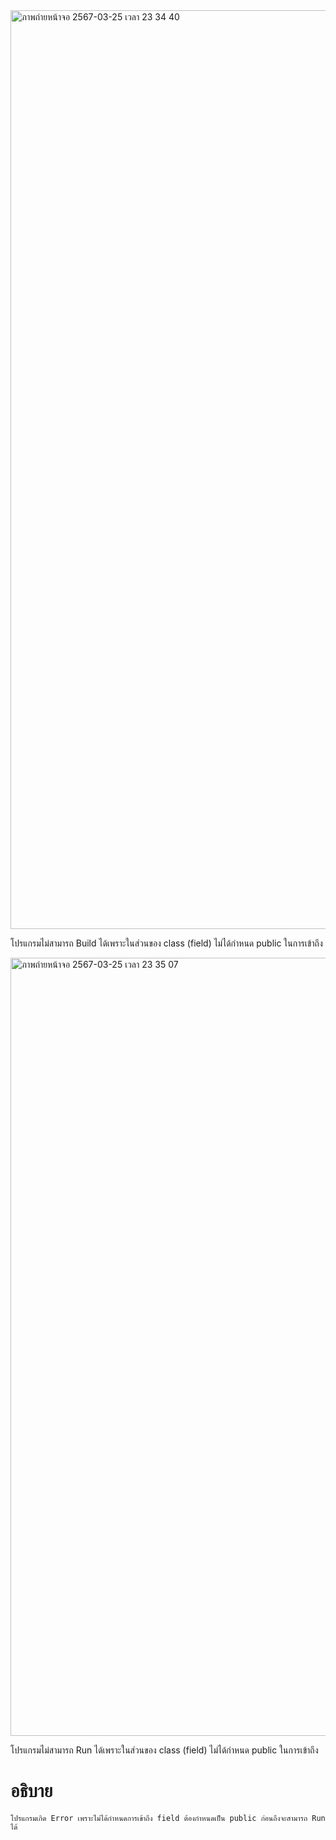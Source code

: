 <img width="1470" alt="ภาพถ่ายหน้าจอ 2567-03-25 เวลา 23 34 40" src="https://github.com/omelaweng/03376836-OOP-2566-Lab-05/assets/144561325/8ccb55ca-a2d2-463b-9edd-6428c8e37b41">

โปรแกรมไม่สามารถ Build ได้เพราะในส่วนของ class (field) ไม่ได้กำหนด public ในการเข้าถึง

<img width="1245" alt="ภาพถ่ายหน้าจอ 2567-03-25 เวลา 23 35 07" src="https://github.com/omelaweng/03376836-OOP-2566-Lab-05/assets/144561325/d80fd729-b159-496d-a5ed-79ed43b3a902">

โปรแกรมไม่สามารถ Run ได้เพราะในส่วนของ class (field) ไม่ได้กำหนด public ในการเข้าถึง
# อธิบาย #
```
โปรแกรมเกิด Error เพราะไม่ได้กำหนดการเข้าถึง field ต้องกำหนดเป็น public ก่อนถึงจะสามารถ Run ได้

